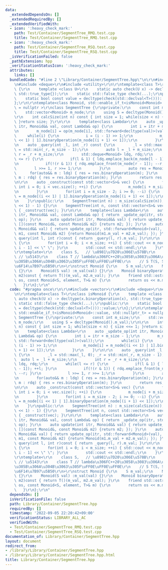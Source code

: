 ```yaml
---
data:
  _extendedDependsOn: []
  _extendedRequiredBy: []
  _extendedVerifiedWith:
  - icon: ':heavy_check_mark:'
    path: Test/Container/SegmentTree_RMQ.test.cpp
    title: Test/Container/SegmentTree_RMQ.test.cpp
  - icon: ':heavy_check_mark:'
    path: Test/Container/SegmentTree_RSQ.test.cpp
    title: Test/Container/SegmentTree_RSQ.test.cpp
  _isVerificationFailed: false
  _pathExtension: hpp
  _verificationStatusIcon: ':heavy_check_mark:'
  attributes:
    links: []
  bundledCode: "#line 2 \"Library/Container/SegmentTree.hpp\"\n\r\n#include <vector>\r\
    \n#include <deque>\r\n#include <utility>\r\n\r\ntemplate<class T>\r\nclass isMonoid\
    \ {\r\n    template <class U>\r\n    static auto check(U x) -> decltype(x.binaryOperation(x),\
    \ std::true_type{});\r\n    static std::false_type check(...);\r\npublic:\r\n\
    \    static bool const value = decltype(check(std::declval<T>()))::value;\r\n\
    };\r\n\r\ntemplate<class Monoid, std::enable_if_t<isMonoid<Monoid>::value, std::nullptr_t>\
    \ = nullptr >\r\nclass SegmentTree {\r\nprivate:\r\n    const int m_size;\r\n\
    \    std::vector<Monoid> m_node;\r\n    using S = decltype(Monoid().m_val);\r\n\
    \r\n    int calcSize(int n) const { int size = 1; while(size < n) { size <<= 1;\
    \ }return size; }\r\n\r\n    template<class Lambda>\r\n    auto _update_op(int\
    \ itr, Monoid&& val, const Lambda& op) {\r\n        int i = itr + m_size - 1;\r\
    \n        m_node[i] = op(m_node[i], std::forward<decltype(val)>(val));\r\n   \
    \     while(i) {\r\n            i = (i - 1) >> 1;\r\n            m_node[i] = m_node[(i\
    \ << 1) | 1].binaryOperation(m_node[(i + 1) << 1]);\r\n        }\r\n    }\r\n\r\
    \n    auto _query(int _l, int _r) const {\r\n        _l = std::max(_l, 0); _r\
    \ = std::min(_r, m_size - 1);\r\n        auto l = _l + m_size;\r\n        int\
    \ r = _r + m_size;\r\n        std::deque<Monoid> ldq, rdq;\r\n        while(l\
    \ <= r) {\r\n            if(l & 1) { ldq.emplace_back(m_node[l - 1]); ++l; }\r\
    \n            if(!(r & 1)) { rdq.emplace_front(m_node[r - 1]); --r; }\r\n    \
    \        l >>= 1, r >>= 1;\r\n        }\r\n        auto res = Monoid();\r\n  \
    \      for(auto&& m : ldq) { res = res.binaryOperation(m); }\r\n        for(auto&&\
    \ m : rdq) { res = res.binaryOperation(m); }\r\n        return res;\r\n    }\r\
    \n\r\n    auto _construct(const std::vector<S>& vec) {\r\n        for(unsigned\
    \ int i = 0; i < vec.size(); ++i) {\r\n            m_node[i + m_size - 1] = Monoid(vec[i]);\r\
    \n        }\r\n        for(int i = m_size - 2; i >= 0; --i) {\r\n            m_node[i]\
    \ = m_node[(i << 1) | 1].binaryOperation(m_node[(i + 1) << 1]);\r\n        }\r\
    \n    }\r\npublic:\r\n    SegmentTree(int n) : m_size(calcSize(n)), m_node((m_size\
    \ << 1) - 1) {}\r\n    SegmentTree(int n, const std::vector<S>& vec) :SegmentTree(n)\
    \ { _construct(vec); }\r\n\r\n    template<class Lambda>\r\n    auto update_op(int\
    \ itr, Monoid&& val, const Lambda& op) { return _update_op(itr, std::forward<Monoid>(val),\
    \ op); }\r\n    auto update(int itr, Monoid&& val) { return update_op(itr, std::forward<Monoid>(val),\
    \ [](const Monoid&, const Monoid& m2) {return m2; }); }\r\n    auto add(int itr,\
    \ Monoid&& val) { return update_op(itr, std::forward<Monoid>(val), [](const Monoid&\
    \ m1, const Monoid& m2) {return Monoid(m1.m_val + m2.m_val); }); }\r\n    auto\
    \ query(int l, int r)const { return _query(l, r).m_val; }\r\n\r\n    auto output()const\
    \ {\r\n        for(int i = 0; i < m_size; ++i) { std::cout << m_node[m_size +\
    \ i - 1] << \" \"; }\r\n        std::cout << std::endl;\r\n    }\r\n};\r\n\r\n\
    \r\ntemplate<\r\n    class S,   // \u8981\u7D20\u306E\u578B\r\n    S element,\
    \ // \u5143\r\n    class T // lambda\u306FC++20\u3058\u3083\u306A\u3044\u3068\u6E21\
    \u305B\u306A\u304B\u3063\u305F\uFF0E\uFF0E\uFF0E\r\n    // S T(S, S)  // 2\u9805\
    \u6F14\u7B97\u5B50\r\n>\r\nstruct Monoid {\r\n    S m_val;\r\n    Monoid() :m_val(element)\
    \ {}\r\n    Monoid(S val) :m_val(val) {}\r\n    Monoid binaryOperation(const Monoid&\
    \ m2)const { return T()(m_val, m2.m_val); }\r\n    friend std::ostream& operator<<(std::ostream&\
    \ os, const Monoid<S, element, T>& m) {\r\n        return os << m.m_val;\r\n \
    \   }\r\n};\r\n"
  code: "#pragma once\r\n\r\n#include <vector>\r\n#include <deque>\r\n#include <utility>\r\
    \n\r\ntemplate<class T>\r\nclass isMonoid {\r\n    template <class U>\r\n    static\
    \ auto check(U x) -> decltype(x.binaryOperation(x), std::true_type{});\r\n   \
    \ static std::false_type check(...);\r\npublic:\r\n    static bool const value\
    \ = decltype(check(std::declval<T>()))::value;\r\n};\r\n\r\ntemplate<class Monoid,\
    \ std::enable_if_t<isMonoid<Monoid>::value, std::nullptr_t> = nullptr >\r\nclass\
    \ SegmentTree {\r\nprivate:\r\n    const int m_size;\r\n    std::vector<Monoid>\
    \ m_node;\r\n    using S = decltype(Monoid().m_val);\r\n\r\n    int calcSize(int\
    \ n) const { int size = 1; while(size < n) { size <<= 1; }return size; }\r\n\r\
    \n    template<class Lambda>\r\n    auto _update_op(int itr, Monoid&& val, const\
    \ Lambda& op) {\r\n        int i = itr + m_size - 1;\r\n        m_node[i] = op(m_node[i],\
    \ std::forward<decltype(val)>(val));\r\n        while(i) {\r\n            i =\
    \ (i - 1) >> 1;\r\n            m_node[i] = m_node[(i << 1) | 1].binaryOperation(m_node[(i\
    \ + 1) << 1]);\r\n        }\r\n    }\r\n\r\n    auto _query(int _l, int _r) const\
    \ {\r\n        _l = std::max(_l, 0); _r = std::min(_r, m_size - 1);\r\n      \
    \  auto l = _l + m_size;\r\n        int r = _r + m_size;\r\n        std::deque<Monoid>\
    \ ldq, rdq;\r\n        while(l <= r) {\r\n            if(l & 1) { ldq.emplace_back(m_node[l\
    \ - 1]); ++l; }\r\n            if(!(r & 1)) { rdq.emplace_front(m_node[r - 1]);\
    \ --r; }\r\n            l >>= 1, r >>= 1;\r\n        }\r\n        auto res = Monoid();\r\
    \n        for(auto&& m : ldq) { res = res.binaryOperation(m); }\r\n        for(auto&&\
    \ m : rdq) { res = res.binaryOperation(m); }\r\n        return res;\r\n    }\r\
    \n\r\n    auto _construct(const std::vector<S>& vec) {\r\n        for(unsigned\
    \ int i = 0; i < vec.size(); ++i) {\r\n            m_node[i + m_size - 1] = Monoid(vec[i]);\r\
    \n        }\r\n        for(int i = m_size - 2; i >= 0; --i) {\r\n            m_node[i]\
    \ = m_node[(i << 1) | 1].binaryOperation(m_node[(i + 1) << 1]);\r\n        }\r\
    \n    }\r\npublic:\r\n    SegmentTree(int n) : m_size(calcSize(n)), m_node((m_size\
    \ << 1) - 1) {}\r\n    SegmentTree(int n, const std::vector<S>& vec) :SegmentTree(n)\
    \ { _construct(vec); }\r\n\r\n    template<class Lambda>\r\n    auto update_op(int\
    \ itr, Monoid&& val, const Lambda& op) { return _update_op(itr, std::forward<Monoid>(val),\
    \ op); }\r\n    auto update(int itr, Monoid&& val) { return update_op(itr, std::forward<Monoid>(val),\
    \ [](const Monoid&, const Monoid& m2) {return m2; }); }\r\n    auto add(int itr,\
    \ Monoid&& val) { return update_op(itr, std::forward<Monoid>(val), [](const Monoid&\
    \ m1, const Monoid& m2) {return Monoid(m1.m_val + m2.m_val); }); }\r\n    auto\
    \ query(int l, int r)const { return _query(l, r).m_val; }\r\n\r\n    auto output()const\
    \ {\r\n        for(int i = 0; i < m_size; ++i) { std::cout << m_node[m_size +\
    \ i - 1] << \" \"; }\r\n        std::cout << std::endl;\r\n    }\r\n};\r\n\r\n\
    \r\ntemplate<\r\n    class S,   // \u8981\u7D20\u306E\u578B\r\n    S element,\
    \ // \u5143\r\n    class T // lambda\u306FC++20\u3058\u3083\u306A\u3044\u3068\u6E21\
    \u305B\u306A\u304B\u3063\u305F\uFF0E\uFF0E\uFF0E\r\n    // S T(S, S)  // 2\u9805\
    \u6F14\u7B97\u5B50\r\n>\r\nstruct Monoid {\r\n    S m_val;\r\n    Monoid() :m_val(element)\
    \ {}\r\n    Monoid(S val) :m_val(val) {}\r\n    Monoid binaryOperation(const Monoid&\
    \ m2)const { return T()(m_val, m2.m_val); }\r\n    friend std::ostream& operator<<(std::ostream&\
    \ os, const Monoid<S, element, T>& m) {\r\n        return os << m.m_val;\r\n \
    \   }\r\n};\r\n"
  dependsOn: []
  isVerificationFile: false
  path: Library/Container/SegmentTree.hpp
  requiredBy: []
  timestamp: '2022-09-05 22:20:42+09:00'
  verificationStatus: LIBRARY_ALL_AC
  verifiedWith:
  - Test/Container/SegmentTree_RMQ.test.cpp
  - Test/Container/SegmentTree_RSQ.test.cpp
documentation_of: Library/Container/SegmentTree.hpp
layout: document
redirect_from:
- /library/Library/Container/SegmentTree.hpp
- /library/Library/Container/SegmentTree.hpp.html
title: Library/Container/SegmentTree.hpp
---
```

